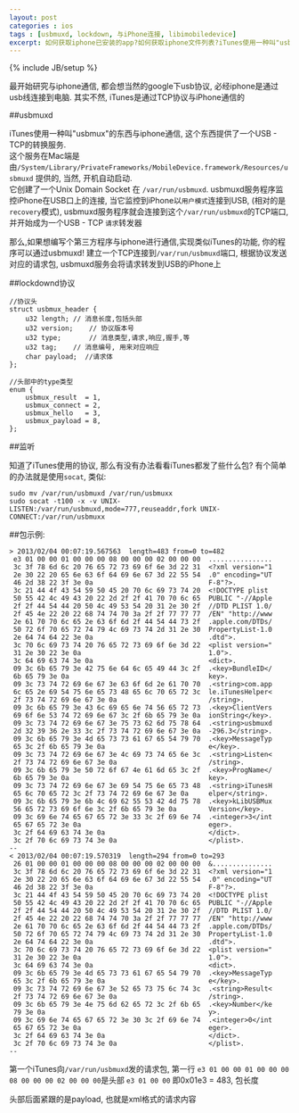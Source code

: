 ```yaml
---
layout: post
categories : ios
tags : [usbmuxd, lockdown, 与iPhone连接, libimobiledevice]
excerpt: 如何获取iphone已安装的app?如何获取iphone文件列表?iTunes使用一种叫"usbmux"的东西与iphone通信, 这个东西提供了一个USB - TCP的转换服务.usbmuxd可以实现一切...
---
```

{% include JB/setup %}

最开始研究与iphone通信, 都会想当然的google下usb协议, 必经iphone是通过usb线连接到电脑. 其实不然, iTunes是通过TCP协议与iPhone通信的

##usbmuxd

iTunes使用一种叫"usbmux"的东西与iphone通信, 这个东西提供了一个USB - TCP的转换服务.   
这个服务在Mac端是由`/System/Library/PrivateFrameworks/MobileDevice.framework/Resources/usbmuxd` 提供的, 当然, 开机自动启动.    
它创建了一个Unix Domain Socket 在 `/var/run/usbmuxd`. usbmuxd服务程序监控iPhone在USB口上的连接, 当它监控到iPhone以`用户模式`连接到USB,
(相对的是`recovery`模式), usbmuxd服务程序就会连接到这个`/var/run/usbmuxd`的TCP端口, 并开始成为一个USB - TCP `请求`转发器   

那么,如果想编写个第三方程序与iphone进行通信,实现类似iTunes的功能, 你的程序可以通过usbmuxd! 建立一个TCP连接到`/var/run/usbmuxd`端口,
根据协议发送对应的请求包, usbmuxd服务会将请求转发到USB的iPhone上

##lockdownd协议

    //协议头
    struct usbmux_header {
    	u32 length;	// 消息长度,包括头部
    	u32 version;	// 协议版本号
    	u32 type;       // 消息类型,请求,响应,握手,等
    	u32 tag;	// 消息编号, 用来对应响应
    	char payload;  //请求体
    };
    
    //头部中的type类型
    enum {
    	usbmux_result  = 1,
    	usbmux_connect = 2,
    	usbmux_hello   = 3,
    	usbmux_payload = 8,
    };

##监听

知道了iTunes使用的协议, 那么有没有办法看看iTunes都发了些什么包? 有个简单的办法就是使用`socat`, 类似:

    sudo mv /var/run/usbmuxd /var/run/usbmuxx
    sudo socat -t100 -x -v UNIX-LISTEN:/var/run/usbmuxd,mode=777,reuseaddr,fork UNIX-CONNECT:/var/run/usbmuxx


##包示例:

    > 2013/02/04 00:07:19.567563  length=483 from=0 to=482
     e3 01 00 00 01 00 00 00 08 00 00 00 02 00 00 00  ................
     3c 3f 78 6d 6c 20 76 65 72 73 69 6f 6e 3d 22 31  <?xml version="1
     2e 30 22 20 65 6e 63 6f 64 69 6e 67 3d 22 55 54  .0" encoding="UT
     46 2d 38 22 3f 3e 0a                             F-8"?>.
     3c 21 44 4f 43 54 59 50 45 20 70 6c 69 73 74 20  <!DOCTYPE plist
     50 55 42 4c 49 43 20 22 2d 2f 2f 41 70 70 6c 65  PUBLIC "-//Apple
     2f 2f 44 54 44 20 50 4c 49 53 54 20 31 2e 30 2f  //DTD PLIST 1.0/
     2f 45 4e 22 20 22 68 74 74 70 3a 2f 2f 77 77 77  /EN" "http://www
     2e 61 70 70 6c 65 2e 63 6f 6d 2f 44 54 44 73 2f  .apple.com/DTDs/
     50 72 6f 70 65 72 74 79 4c 69 73 74 2d 31 2e 30  PropertyList-1.0
     2e 64 74 64 22 3e 0a                             .dtd">.
     3c 70 6c 69 73 74 20 76 65 72 73 69 6f 6e 3d 22  <plist version="
     31 2e 30 22 3e 0a                                1.0">.
     3c 64 69 63 74 3e 0a                             <dict>.
     09 3c 6b 65 79 3e 42 75 6e 64 6c 65 49 44 3c 2f  .<key>BundleID</
     6b 65 79 3e 0a                                   key>.
     09 3c 73 74 72 69 6e 67 3e 63 6f 6d 2e 61 70 70  .<string>com.app
     6c 65 2e 69 54 75 6e 65 73 48 65 6c 70 65 72 3c  le.iTunesHelper<
     2f 73 74 72 69 6e 67 3e 0a                       /string>.
     09 3c 6b 65 79 3e 43 6c 69 65 6e 74 56 65 72 73  .<key>ClientVers
     69 6f 6e 53 74 72 69 6e 67 3c 2f 6b 65 79 3e 0a  ionString</key>.
     09 3c 73 74 72 69 6e 67 3e 75 73 62 6d 75 78 64  .<string>usbmuxd
     2d 32 39 36 2e 33 3c 2f 73 74 72 69 6e 67 3e 0a  -296.3</string>.
     09 3c 6b 65 79 3e 4d 65 73 73 61 67 65 54 79 70  .<key>MessageTyp
     65 3c 2f 6b 65 79 3e 0a                          e</key>.
     09 3c 73 74 72 69 6e 67 3e 4c 69 73 74 65 6e 3c  .<string>Listen<
     2f 73 74 72 69 6e 67 3e 0a                       /string>.
     09 3c 6b 65 79 3e 50 72 6f 67 4e 61 6d 65 3c 2f  .<key>ProgName</
     6b 65 79 3e 0a                                   key>.
     09 3c 73 74 72 69 6e 67 3e 69 54 75 6e 65 73 48  .<string>iTunesH
     65 6c 70 65 72 3c 2f 73 74 72 69 6e 67 3e 0a     elper</string>.
     09 3c 6b 65 79 3e 6b 4c 69 62 55 53 42 4d 75 78  .<key>kLibUSBMux
     56 65 72 73 69 6f 6e 3c 2f 6b 65 79 3e 0a        Version</key>.
     09 3c 69 6e 74 65 67 65 72 3e 33 3c 2f 69 6e 74  .<integer>3</int
     65 67 65 72 3e 0a                                eger>.
     3c 2f 64 69 63 74 3e 0a                          </dict>.
     3c 2f 70 6c 69 73 74 3e 0a                       </plist>.
    --
    < 2013/02/04 00:07:19.570319  length=294 from=0 to=293
     26 01 00 00 01 00 00 00 08 00 00 00 02 00 00 00  &...............
     3c 3f 78 6d 6c 20 76 65 72 73 69 6f 6e 3d 22 31  <?xml version="1
     2e 30 22 20 65 6e 63 6f 64 69 6e 67 3d 22 55 54  .0" encoding="UT
     46 2d 38 22 3f 3e 0a                             F-8"?>.
     3c 21 44 4f 43 54 59 50 45 20 70 6c 69 73 74 20  <!DOCTYPE plist
     50 55 42 4c 49 43 20 22 2d 2f 2f 41 70 70 6c 65  PUBLIC "-//Apple
     2f 2f 44 54 44 20 50 4c 49 53 54 20 31 2e 30 2f  //DTD PLIST 1.0/
     2f 45 4e 22 20 22 68 74 74 70 3a 2f 2f 77 77 77  /EN" "http://www
     2e 61 70 70 6c 65 2e 63 6f 6d 2f 44 54 44 73 2f  .apple.com/DTDs/
     50 72 6f 70 65 72 74 79 4c 69 73 74 2d 31 2e 30  PropertyList-1.0
     2e 64 74 64 22 3e 0a                             .dtd">.
     3c 70 6c 69 73 74 20 76 65 72 73 69 6f 6e 3d 22  <plist version="
     31 2e 30 22 3e 0a                                1.0">.
     3c 64 69 63 74 3e 0a                             <dict>.
     09 3c 6b 65 79 3e 4d 65 73 73 61 67 65 54 79 70  .<key>MessageTyp
     65 3c 2f 6b 65 79 3e 0a                          e</key>.
     09 3c 73 74 72 69 6e 67 3e 52 65 73 75 6c 74 3c  .<string>Result<
     2f 73 74 72 69 6e 67 3e 0a                       /string>.
     09 3c 6b 65 79 3e 4e 75 6d 62 65 72 3c 2f 6b 65  .<key>Number</ke
     79 3e 0a                                         y>.
     09 3c 69 6e 74 65 67 65 72 3e 30 3c 2f 69 6e 74  .<integer>0</int
     65 67 65 72 3e 0a                                eger>.
     3c 2f 64 69 63 74 3e 0a                          </dict>.
     3c 2f 70 6c 69 73 74 3e 0a                       </plist>.
    --

第一个iTunes向`/var/run/usbmuxd`发的请求包, 第一行 `e3 01 00 00 01 00 00 00 08 00 00 00 02 00 00 00`是头部
`e3 01 00 00` 即0x01e3 = 483, 包长度   

头部后面紧跟的是payload, 也就是xml格式的请求内容
